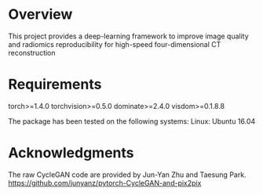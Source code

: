 # Overview
This project provides a deep-learning framework to improve image quality and radiomics reproducibility for high-speed four-dimensional CT reconstruction

# Requirements
torch>=1.4.0
torchvision>=0.5.0
dominate>=2.4.0
visdom>=0.1.8.8 

The package has been tested on the following systems:
Linux: Ubuntu 16.04

# Acknowledgments
The raw CycleGAN code are provided by Jun-Yan Zhu and Taesung Park. https://github.com/junyanz/pytorch-CycleGAN-and-pix2pix
